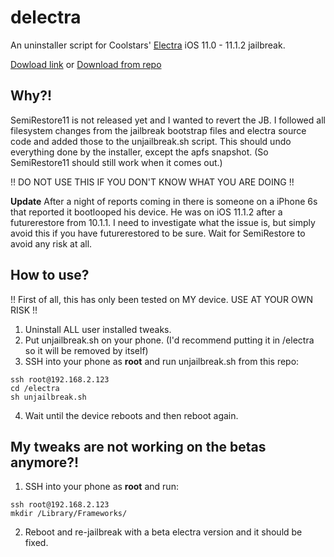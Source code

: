 # delectra
An uninstaller script for Coolstars' [Electra](https://github.com/coolstar/electra) iOS 11.0 - 11.1.2 jailbreak.

[Dowload link](https://mega.nz/#!IkkgWIBJ!mWVNVYhRes730gF9Nn26mnPs2044olU04uUBGYJerh8)
or
[Download from repo](https://raw.githubusercontent.com/KirovAir/delectra/master/unjailbreak.sh)
## Why?!
SemiRestore11 is not released yet and I wanted to revert the JB.
I followed all filesystem changes from the jailbreak bootstrap files and electra source code and added those to the unjailbreak.sh script. This should undo everything done by the installer, except the apfs snapshot. (So SemiRestore11 should still work when it comes out.)

!! DO NOT USE THIS IF YOU DON'T KNOW WHAT YOU ARE DOING !!

**Update**
After a night of reports coming in there is someone on a iPhone 6s that reported it bootlooped his device. He was on iOS 11.1.2 after a futurerestore from 10.1.1. 
I need to investigate what the issue is, but simply avoid this if you have futurerestored to be sure.
Wait for SemiRestore to avoid any risk at all.

## How to use?
!! First of all, this has only been tested on MY device. USE AT YOUR OWN RISK !!
1. Uninstall ALL user installed tweaks.
2. Put unjailbreak.sh on your phone. (I'd recommend putting it in /electra so it will be removed by itself)
3. SSH into your phone as __root__ and run unjailbreak.sh from this repo:
```
ssh root@192.168.2.123
cd /electra
sh unjailbreak.sh
```
4. Wait until the device reboots and then reboot again.

## My tweaks are not working on the betas anymore?!
1. SSH into your phone as __root__ and run:
```
ssh root@192.168.2.123
mkdir /Library/Frameworks/
```
2. Reboot and re-jailbreak with a beta electra version and it should be fixed.
